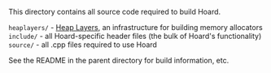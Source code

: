 This directory contains all source code required to build Hoard.

`heaplayers/`  - [Heap Layers](heaplayers.org), an infrastructure for building memory allocators  
`include/`     - all Hoard-specific header files (the bulk of Hoard's functionality)  
`source/`      - all .cpp files required to use Hoard  

See the README in the parent directory for build information, etc.

